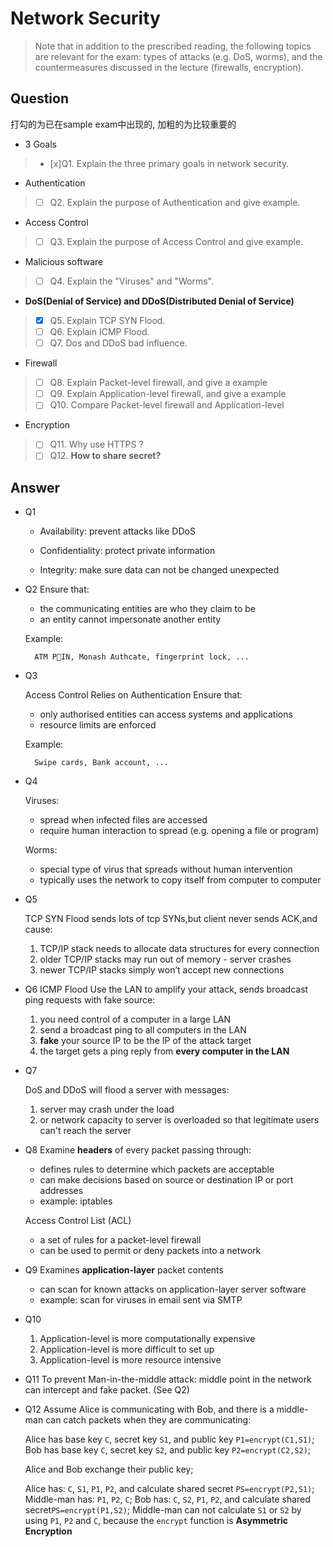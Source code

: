 # Network Security

> Note that in addition to the prescribed reading, the following topics are relevant for the exam: types of attacks (e.g. DoS, worms), and the countermeasures discussed in the lecture (firewalls, encryption).

## Question
打勾的为已在sample exam中出现的, 加粗的为比较重要的

- 3 Goals
> - [x]Q1. Explain the three primary goals in network security.
     

- Authentication
> - [ ] Q2. Explain the purpose of Authentication and give example.

- Access Control
> - [ ] Q3. Explain the purpose of Access Control and give example.

- Malicious software
> - [ ] Q4. Explain the "Viruses" and "Worms".

- **DoS(Denial of Service) and DDoS(Distributed Denial of Service)**
> - [x] Q5. Explain TCP SYN Flood.
> - [ ] Q6. Explain ICMP Flood.
> - [ ] Q7. Dos and DDoS bad influence.

- Firewall
> - [ ] Q8. Explain Packet-level firewall, and give a example
> - [ ] Q9. Explain Application-level firewall, and give a example
> - [ ] Q10. Compare Packet-level firewall and Application-level 

- Encryption
> - [ ] Q11. Why use HTTPS ?
> - [ ] Q12. **How to share secret?**

## Answer

- Q1
    - Availability:
    prevent attacks like DDoS
        
    - Confidentiality: 
    protect private information
            
    - Integrity:
    make sure data can not be changed unexpected
      
- Q2
    Ensure that:

    - the communicating entities are who they claim to be
    - an entity cannot impersonate another entity

    Example:

        ATM PIN, Monash Authcate, fingerprint lock, ...

- Q3

    Access Control Relies on Authentication
    Ensure that:

    - only authorised entities can access systems and applications
    - resource limits are enforced
    
    Example:
    
        Swipe cards, Bank account, ...

- Q4

    Viruses:
    
    - spread when infected files are accessed
    - require human interaction to spread (e.g. opening a
file or program)

    Worms:
    
    - special type of virus that spreads without human
intervention
    - typically uses the network to copy itself from
computer to computer

- Q5
    
    TCP SYN Flood
    sends lots of tcp SYNs,but client never sends ACK,and cause:
        
    1. TCP/IP stack needs to allocate data structures for every connection
    2. older TCP/IP stacks may run out of memory - server
crashes
    3. newer TCP/IP stacks simply won’t accept new connections
            
- Q6
    ICMP Flood
    Use the LAN to amplify your attack,
    sends broadcast ping requests with fake source:
     
    1. you need control of a computer in a large LAN
    2. send a broadcast ping to all computers in the LAN
    3. **fake** your source IP to be the IP of the attack target
    4. the target gets a ping reply from **every computer in the LAN**

- Q7

    DoS and DDoS will flood a server with messages:
    
    1. server may crash under the load
    2. or network capacity to server is overloaded so that legitimate users can't reach the server

- Q8
    Examine **headers** of every packet passing through:
    
    - defines rules to determine which packets are
acceptable
    - can make decisions based on source or destination
IP or port addresses
    - example: iptables
    
    Access Control List (ACL)
    
    - a set of rules for a packet-level firewall
    - can be used to permit or deny packets into a network

- Q9
    Examines **application-layer** packet contents
    
    - can scan for known attacks on application-layer
server software
    - example: scan for viruses in email sent via SMTP

- Q10
    1. Application-level is more computationally expensive
    2. Application-level is more difficult to set up
    3. Application-level is more resource intensive

- Q11
    To prevent Man-in-the-middle attack: middle point in the network can intercept and fake packet. (See Q2)
    
- Q12
    Assume Alice is communicating with Bob, and there is a middle-man can catch packets when they are communicating:
    
    Alice has base key `C`, secret key `S1`, and public key `P1=encrypt(C1,S1)`;
    Bob has base key `C`, secret key `S2`, and public key `P2=encrypt(C2,S2)`;
    
    Alice and Bob exchange their public key;
    
    Alice has: `C`, `S1`, `P1`, `P2`, and calculate shared secret `PS=encrypt(P2,S1)`;
    Middle-man has: `P1`, `P2`, `C`;
    Bob has: `C`, `S2`, `P1`, `P2`, and calculate shared secret`PS=encrypt(P1,S2)`;
    Middle-man can not calculate `S1` or `S2` by using `P1`, `P2` and `C`, because the `encrypt` function is **Asymmetric Encryption**